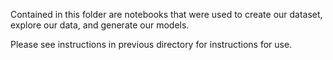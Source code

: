Contained in this folder are notebooks that were used to create our dataset, explore our data, and generate our models.

Please see instructions in previous directory for instructions for use.
